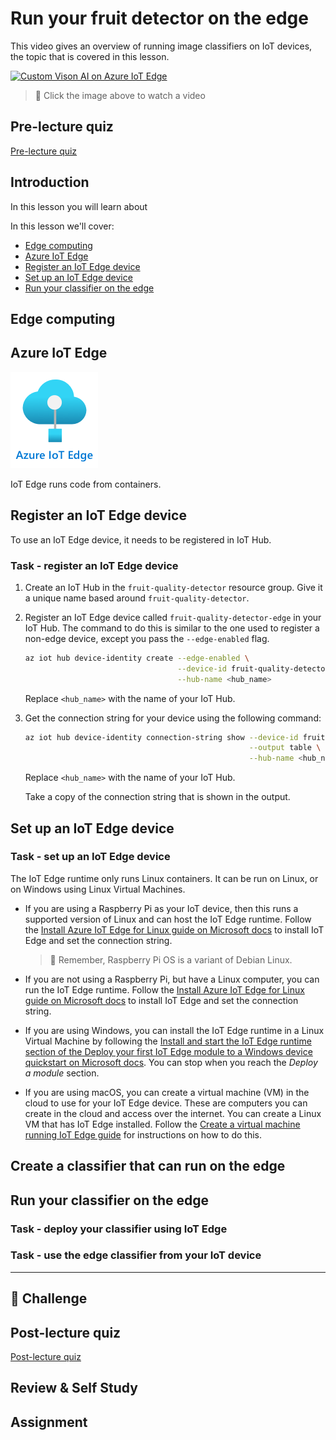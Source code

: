 # Run your fruit detector on the edge

<!-- This lesson is still under development -->

This video gives an overview of running image classifiers on IoT devices, the topic that is covered in this lesson.

[![Custom Vison AI on Azure IoT Edge](https://img.youtube.com/vi/_K5fqGLO8us/0.jpg)](https://www.youtube.com/watch?v=_K5fqGLO8us)

> 🎥 Click the image above to watch a video

## Pre-lecture quiz

[Pre-lecture quiz](https://brave-island-0b7c7f50f.azurestaticapps.net/quiz/33)

## Introduction

In this lesson you will learn about

In this lesson we'll cover:

* [Edge computing](#edge-computing)
* [Azure IoT Edge](#azure-iot-edge)
* [Register an IoT Edge device](#registeran-iot-edge-device)
* [Set up an IoT Edge device](#set-up-an-iot-dge-device)
* [Run your classifier on the edge](run-your-classifier-on-the-edge)

## Edge computing

## Azure IoT Edge

![The Azure IoT Edge logo](../../../images/azure-iot-edge-logo.png)

IoT Edge runs code from containers.

## Register an IoT Edge device

To use an IoT Edge device, it needs to be registered in IoT Hub.

### Task - register an IoT Edge device

1. Create an IoT Hub in the `fruit-quality-detector` resource group. Give it a unique name based around `fruit-quality-detector`.

1. Register an IoT Edge device called `fruit-quality-detector-edge` in your IoT Hub. The command to do this is similar to the one used to register a non-edge device, except you pass the `--edge-enabled` flag.

    ```sh
    az iot hub device-identity create --edge-enabled \
                                      --device-id fruit-quality-detector-edge \
                                      --hub-name <hub_name>
    ```

    Replace `<hub_name>` with the name of your IoT Hub.

1. Get the connection string for your device using the following command:

    ```sh
    az iot hub device-identity connection-string show --device-id fruit-quality-detector-edge \
                                                      --output table \
                                                      --hub-name <hub_name>
    ```

    Replace `<hub_name>` with the name of your IoT Hub.

    Take a copy of the connection string that is shown in the output.

## Set up an IoT Edge device

### Task - set up an IoT Edge device

The IoT Edge runtime only runs Linux containers. It can be run on Linux, or on Windows using Linux Virtual Machines.

* If you are using a Raspberry Pi as your IoT device, then this runs a supported version of Linux and can host the IoT Edge runtime. Follow the [Install Azure IoT Edge for Linux guide on Microsoft docs](https://docs.microsoft.com/azure/iot-edge/how-to-install-iot-edge?WT.mc_id=academic-17441-jabenn) to install IoT Edge and set the connection string.

    > 💁 Remember, Raspberry Pi OS is a variant of Debian Linux.

* If you are not using a Raspberry Pi, but have a Linux computer, you can run the IoT Edge runtime. Follow the [Install Azure IoT Edge for Linux guide on Microsoft docs](https://docs.microsoft.com/azure/iot-edge/how-to-install-iot-edge?WT.mc_id=academic-17441-jabenn) to install IoT Edge and set the connection string.

* If you are using Windows, you can install the IoT Edge runtime in a Linux Virtual Machine by following the [Install and start the IoT Edge runtime section of the Deploy your first IoT Edge module to a Windows device quickstart on Microsoft docs](https://docs.microsoft.com/azure/iot-edge/quickstart?WT.mc_id=academic-17441-jabenn#install-and-start-the-iot-edge-runtime). You can stop when you reach the *Deploy a module* section.

* If you are using macOS, you can create a virtual machine (VM) in the cloud to use for your IoT Edge device. These are computers you can create in the cloud and access over the internet. You can create a Linux VM that has IoT Edge installed. Follow the [Create a virtual machine running IoT Edge guide](vm-iotedge.md) for instructions on how to do this.

## Create a classifier that can run on the edge

## Run your classifier on the edge

### Task - deploy your classifier using IoT Edge

### Task - use the edge classifier from your IoT device

---

## 🚀 Challenge

## Post-lecture quiz

[Post-lecture quiz](https://brave-island-0b7c7f50f.azurestaticapps.net/quiz/34)

## Review & Self Study

## Assignment

[](assignment.md)
